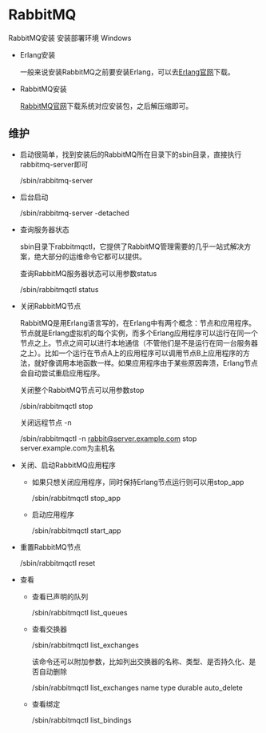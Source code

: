 # RabbitMQ
RabbitMQ安装 安装部署环境 Windows

- Erlang安装

    一般来说安装RabbitMQ之前要安装Erlang，可以去[Erlang官网](http://www.erlang.org/downloads)下载。

- RabbitMQ安装
    
    [RabbitMQ官网](https://www.rabbitmq.com/download.html)下载系统对应安装包，之后解压缩即可。
    
## 维护
- 启动很简单，找到安装后的RabbitMQ所在目录下的sbin目录，直接执行rabbitmq-server即可

    /sbin/rabbitmq-server

- 后台启动

    /sbin/rabbitmq-server -detached
    
- 查询服务器状态

    sbin目录下rabbitmqctl，它提供了RabbitMQ管理需要的几乎一站式解决方案，绝大部分的运维命令它都可以提供。
    
    查询RabbitMQ服务器状态可以用参数status
    
    /sbin/rabbitmqctl status
    
- 关闭RabbitMQ节点

    RabbitMQ是用Erlang语言写的，在Erlang中有两个概念：节点和应用程序。节点就是Erlang虚拟机的每个实例，而多个Erlang应用程序可以运行在同一个节点之上。节点之间可以进行本地通信（不管他们是不是运行在同一台服务器之上）。比如一个运行在节点A上的应用程序可以调用节点B上应用程序的方法，就好像调用本地函数一样。如果应用程序由于某些原因奔溃，Erlang节点会自动尝试重启应用程序。
    
    关闭整个RabbitMQ节点可以用参数stop
    
    /sbin/rabbitmqctl stop
    
    关闭远程节点 -n
    
    /sbin/rabbitmqctl -n rabbit@server.example.com stop  server.example.com为主机名
  
- 关闭、启动RabbitMQ应用程序
    
    - 如果只想关闭应用程序，同时保持Erlang节点运行则可以用stop_app
    
        /sbin/rabbitmqctl stop_app
    
    - 启动应用程序
    
        /sbin/rabbitmqctl start_app
    
- 重置RabbitMQ节点
    
    /sbin/rabbitmqctl reset
    
- 查看

    - 查看已声明的队列
    
        /sbin/rabbitmqctl list_queues
    
    - 查看交换器
    
        /sbin/rabbitmqctl list_exchanges
    
        该命令还可以附加参数，比如列出交换器的名称、类型、是否持久化、是否自动删除
    
        /sbin/rabbitmqctl list_exchanges name type durable auto_delete
    
    - 查看绑定
    
        /sbin/rabbitmqctl list_bindings
    
    